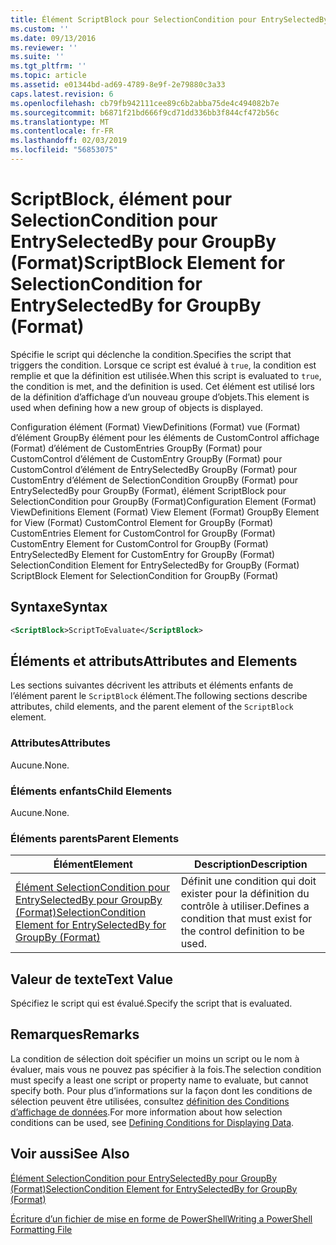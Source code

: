 ```yaml
---
title: Élément ScriptBlock pour SelectionCondition pour EntrySelectedBy pour GroupBy (Format) | Microsoft Docs
ms.custom: ''
ms.date: 09/13/2016
ms.reviewer: ''
ms.suite: ''
ms.tgt_pltfrm: ''
ms.topic: article
ms.assetid: e01344bd-ad69-4789-8e9f-2e79880c3a33
caps.latest.revision: 6
ms.openlocfilehash: cb79fb942111cee89c6b2abba75de4c494082b7e
ms.sourcegitcommit: b6871f21bd666f9cd71dd336bb3f844cf472b56c
ms.translationtype: MT
ms.contentlocale: fr-FR
ms.lasthandoff: 02/03/2019
ms.locfileid: "56853075"
---
```

# <a name="scriptblock-element-for-selectioncondition-for-entryselectedby-for-groupby-format"></a><span data-ttu-id="eab98-102">ScriptBlock, élément pour SelectionCondition pour EntrySelectedBy pour GroupBy (Format)</span><span class="sxs-lookup"><span data-stu-id="eab98-102">ScriptBlock Element for SelectionCondition for EntrySelectedBy for GroupBy (Format)</span></span>

<span data-ttu-id="eab98-103">Spécifie le script qui déclenche la condition.</span><span class="sxs-lookup"><span data-stu-id="eab98-103">Specifies the script that triggers the condition.</span></span> <span data-ttu-id="eab98-104">Lorsque ce script est évalué à `true`, la condition est remplie et que la définition est utilisée.</span><span class="sxs-lookup"><span data-stu-id="eab98-104">When this script is evaluated to `true`, the condition is met, and the definition is used.</span></span> <span data-ttu-id="eab98-105">Cet élément est utilisé lors de la définition d’affichage d’un nouveau groupe d’objets.</span><span class="sxs-lookup"><span data-stu-id="eab98-105">This element is used when defining how a new group of objects is displayed.</span></span>

<span data-ttu-id="eab98-106">Configuration élément (Format) ViewDefinitions (Format) vue (Format) d’élément GroupBy élément pour les éléments de CustomControl affichage (Format) d’élément de CustomEntries GroupBy (Format) pour CustomControl d’élément de CustomEntry GroupBy (Format) pour CustomControl d’élément de EntrySelectedBy GroupBy (Format) pour CustomEntry d’élément de SelectionCondition GroupBy (Format) pour EntrySelectedBy pour GroupBy (Format), élément ScriptBlock pour SelectionCondition pour GroupBy (Format)</span><span class="sxs-lookup"><span data-stu-id="eab98-106">Configuration Element (Format) ViewDefinitions Element (Format) View Element (Format) GroupBy Element for View (Format) CustomControl Element for GroupBy (Format) CustomEntries Element for CustomControl for GroupBy (Format) CustomEntry Element for CustomControl for GroupBy (Format) EntrySelectedBy Element for CustomEntry for GroupBy (Format) SelectionCondition Element for EntrySelectedBy for GroupBy (Format) ScriptBlock Element for SelectionCondition for GroupBy (Format)</span></span>

## <a name="syntax"></a><span data-ttu-id="eab98-107">Syntaxe</span><span class="sxs-lookup"><span data-stu-id="eab98-107">Syntax</span></span>

```xml
<ScriptBlock>ScriptToEvaluate</ScriptBlock>
```

## <a name="attributes-and-elements"></a><span data-ttu-id="eab98-108">Éléments et attributs</span><span class="sxs-lookup"><span data-stu-id="eab98-108">Attributes and Elements</span></span>

<span data-ttu-id="eab98-109">Les sections suivantes décrivent les attributs et éléments enfants de l’élément parent le `ScriptBlock` élément.</span><span class="sxs-lookup"><span data-stu-id="eab98-109">The following sections describe attributes, child elements, and the parent element of the `ScriptBlock` element.</span></span>

### <a name="attributes"></a><span data-ttu-id="eab98-110">Attributes</span><span class="sxs-lookup"><span data-stu-id="eab98-110">Attributes</span></span>

<span data-ttu-id="eab98-111">Aucune.</span><span class="sxs-lookup"><span data-stu-id="eab98-111">None.</span></span>

### <a name="child-elements"></a><span data-ttu-id="eab98-112">Éléments enfants</span><span class="sxs-lookup"><span data-stu-id="eab98-112">Child Elements</span></span>

<span data-ttu-id="eab98-113">Aucune.</span><span class="sxs-lookup"><span data-stu-id="eab98-113">None.</span></span>

### <a name="parent-elements"></a><span data-ttu-id="eab98-114">Éléments parents</span><span class="sxs-lookup"><span data-stu-id="eab98-114">Parent Elements</span></span>

|<span data-ttu-id="eab98-115">Élément</span><span class="sxs-lookup"><span data-stu-id="eab98-115">Element</span></span>|<span data-ttu-id="eab98-116">Description</span><span class="sxs-lookup"><span data-stu-id="eab98-116">Description</span></span>|
|-------------|-----------------|
|[<span data-ttu-id="eab98-117">Élément SelectionCondition pour EntrySelectedBy pour GroupBy (Format)</span><span class="sxs-lookup"><span data-stu-id="eab98-117">SelectionCondition Element for EntrySelectedBy for GroupBy (Format)</span></span>](./selectioncondition-element-for-entryselectedby-for-groupby-format.md)|<span data-ttu-id="eab98-118">Définit une condition qui doit exister pour la définition du contrôle à utiliser.</span><span class="sxs-lookup"><span data-stu-id="eab98-118">Defines a condition that must exist for the control definition to be used.</span></span>|

## <a name="text-value"></a><span data-ttu-id="eab98-119">Valeur de texte</span><span class="sxs-lookup"><span data-stu-id="eab98-119">Text Value</span></span>

<span data-ttu-id="eab98-120">Spécifiez le script qui est évalué.</span><span class="sxs-lookup"><span data-stu-id="eab98-120">Specify the script that is evaluated.</span></span>

## <a name="remarks"></a><span data-ttu-id="eab98-121">Remarques</span><span class="sxs-lookup"><span data-stu-id="eab98-121">Remarks</span></span>

<span data-ttu-id="eab98-122">La condition de sélection doit spécifier un moins un script ou le nom à évaluer, mais vous ne pouvez pas spécifier à la fois.</span><span class="sxs-lookup"><span data-stu-id="eab98-122">The selection condition must specify a least one script or property name to evaluate, but cannot specify both.</span></span> <span data-ttu-id="eab98-123">Pour plus d’informations sur la façon dont les conditions de sélection peuvent être utilisées, consultez [définition des Conditions d’affichage de données](./defining-conditions-for-displaying-data.md).</span><span class="sxs-lookup"><span data-stu-id="eab98-123">For more information about how selection conditions can be used, see [Defining Conditions for Displaying Data](./defining-conditions-for-displaying-data.md).</span></span>

## <a name="see-also"></a><span data-ttu-id="eab98-124">Voir aussi</span><span class="sxs-lookup"><span data-stu-id="eab98-124">See Also</span></span>

[<span data-ttu-id="eab98-125">Élément SelectionCondition pour EntrySelectedBy pour GroupBy (Format)</span><span class="sxs-lookup"><span data-stu-id="eab98-125">SelectionCondition Element for EntrySelectedBy for GroupBy (Format)</span></span>](./selectioncondition-element-for-entryselectedby-for-groupby-format.md)

[<span data-ttu-id="eab98-126">Écriture d’un fichier de mise en forme de PowerShell</span><span class="sxs-lookup"><span data-stu-id="eab98-126">Writing a PowerShell Formatting File</span></span>](./writing-a-powershell-formatting-file.md)
